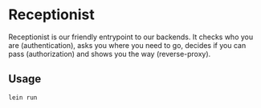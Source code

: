 # Receptionist

Receptionist is our friendly entrypoint to our backends. It checks who you are (authentication),
asks you where you need to go, decides if you can pass (authorization) and shows you the way (reverse-proxy).

## Usage

`lein run`